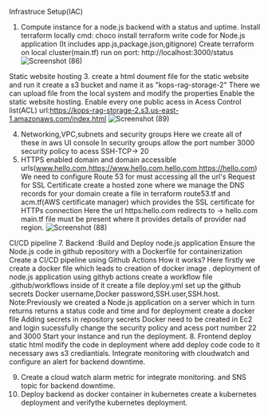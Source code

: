 Infrastruce Setup(IAC)
1. Compute instance for a node.js backend with a status and uptime.
   Install terraform locally
   cmd: choco install terraform
   write code for Node.js application (It includes app.js,package.json,gitignore)
   Create terraform on local cluster(main.tf)
   run on port: http://localhost:3000/status
   ![Screenshot (86)](https://github.com/user-attachments/assets/60e8a4a8-ac48-4b3c-ad60-363498691f3c)

Static website hosting
3.  create a html doument file for the static website and run it
    create a s3 bucket and name it as "kops-rag-storage-2"
    There we can upload file from the local system and modify the properties
    Enable the static website hosting.
    Enable every one public acess in Acess Control list(ACL)
    url:https://kops-rag-storage-2.s3.us-east-1.amazonaws.com/index.html
    ![Screenshot (89)](https://github.com/user-attachments/assets/0bb691a9-17eb-423e-b0a1-3abebb163a84)

4.  Networking,VPC,subnets and security groups
    Here we create all of these in aws UI console
    In security groups allow the port number 3000
    security policy to acess SSH-TCP-> 20
5. HTTPS enabled domain and domain accessible urls(www.hello.com,https://www.hello.com,hello.com,https://hello.com)
   We need to configure Route 53 for must accessing all the url's
   Request for SSL Certificate
   create a hosted zone where we manage the DNS records for your domain
   create a file in terraform route53.tf and acm.tf(AWS certificate manager) which provides the SSL certificate for HTTPs connection
   Here the url https:hello.com redirects to -> hello.com
   main.tf file must be present where it provides details of provider nad region.
   ![Screenshot (88)](https://github.com/user-attachments/assets/50c08e10-dd5d-46e9-a81c-b2a30631772a)

CI/CD pipeline
7. Backend :Build and Deploy node.js application
    Ensure the Node.js code in github repository with a Dockerfile for containerization
    Create a CI/CD pipeline using Github Actions
    How it works?
    Here firstly we create a docker file which leads to creation of docker image .
    deployment of node.js application using githyb actions
    create a workflow file .github/workflows inside of it create a file deploy.yml
    set up the github secrets Docker username,Docker password,SSH.user,SSH.host.
Note:Previously we created a Node.js application on a server which in turn returns returns a status code and time and for deployment
    create a docker file
    Adding secrets in repository secrets
    Docker need to be created in Ec2 and login sucessfully
    change the security policy and acess port number 22 and 3000
    Start your instance and run the deployment.
8.  Frontend deploy static html
    modify the code in deployment where add deploy code code to it necessary aws s3 crediantials.
    Integrate monitoring with cloudwatch and configure an alert for backend downtime.

9. Create a cloud watch alarm metric for integrate monitoring.
  and SNS topic for backend downtime.
10. Deploy backend as docker container in  kubernetes
   create a kubernetes deployment and verifythe kubernetes deployment.
  
